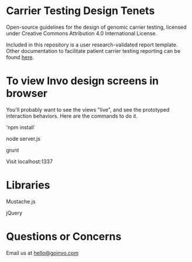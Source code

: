 # Carrier Testing Design Tenets

Open-source guidelines for the design of genomic carrier testing, licensed under Creative Commons Attribution 4.0 International License.

Included in this repository is a user research-validated report template. Other documentation to facilitate patient carrier testing reporting can be found [here](https://drive.google.com/folderview?id=0Bz7cDkwBpA67TXN5aHpxQUhOMnc&usp=sharing "Carrier Testing Documentation").

# To view Invo design screens in browser

You'll probably want to see the views "live", and see the prototyped interaction behaviors. Here are the commands to do it.

'npm install`

node server.js

grunt

Visit localhost:1337

# Libraries

Mustache.js

jQuery

# Questions or Concerns

Email us at hello@goinvo.com

